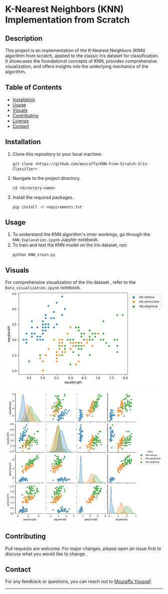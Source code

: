 # K-Nearest Neighbors (KNN) Implementation from Scratch

## Description

This project is an implementation of the K-Nearest Neighbors (KNN) algorithm from scratch, applied to the classic Iris dataset for classification. It showcases the foundational concepts of KNN, provides comprehensive visualization, and offers insights into the underlying mechanics of the algorithm.

## Table of Contents

- [Installation](#installation)
- [Usage](#usage)
- [Visuals](#visuals)
- [Contributing](#contributing)
- [License](#license)
- [Contact](#contact)

## Installation

1. Clone this repository to your local machine.
   ```
   git clone <https://github.com/mouraffa/KNN-From-Scratch-Iris-Classifier>
   ```
2. Navigate to the project directory.
   ```
   cd <directory-name>
   ```
3. Install the required packages.
   ```
   pip install -r requirements.txt
   ```

## Usage

1. To understand the KNN algorithm's inner workings, go through the `KNN_Explanation.ipynb` Jupyter notebook.
2. To train and test the KNN model on the Iris dataset, run:
   ```
   python KNN_train.py
   ```

## Visuals

For comprehensive visualization of the Iris dataset , refer to the `Data_visualization.ipynb` notebook. 
![Relation between variables - Sepal Length vs. Sepal](./r1.png)

![Pairplot for multivariate analysis](./r2.png)

## Contributing

Pull requests are welcome. For major changes, please open an issue first to discuss what you would like to change.

## Contact

For any feedback or questions, you can reach out to [Mouraffa Youssef](mouraffayoussef@gmail.com).

---
